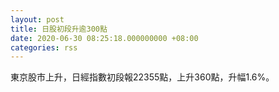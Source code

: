```yaml
---
layout: post
title: 日股初段升逾300點
date: 2020-06-30 08:25:18.000000000 +08:00
categories: rss
---
```


東京股市上升，日經指數初段報22355點，上升360點，升幅1.6%。
